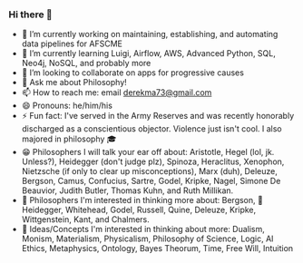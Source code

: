 ### Hi there 👋

- 🔭 I’m currently working on maintaining, establishing, and automating data pipelines for AFSCME
- 🌱 I’m currently learning Luigi, Airflow, AWS, Advanced Python, SQL, Neo4j, NoSQL, and probably more
- 👯 I’m looking to collaborate on apps for progressive causes
- 💬 Ask me about Philosophy!
- 📫 How to reach me: email derekma73@gmail.com
- 😄 Pronouns: he/him/his
- ⚡ Fun fact: I've served in the Army Reserves and was recently honorably discharged as a conscientious objector. Violence just isn't cool. I also majored in philosophy :mortar_board:
- :grin: Philosophers I will talk your ear off about: Aristotle, Hegel (lol, jk. Unless?), Heidegger (don't judge plz), Spinoza, Heraclitus, Xenophon, Nietzsche (if only to clear up misconceptions), Marx (duh), Deleuze, Bergson, Camus, Confucius, Sartre, Godel, Kripke, Nagel, Simone De Beauvior, Judith Butler, Thomas Kuhn, and Ruth Millikan.
- :eyes: Philosophers I'm interested in thinking more about: Bergson, :grimacing: Heidegger, Whitehead, Godel, Russell, Quine, Deleuze, Kripke, Wittgenstein, Kant, and Chalmers.
- :crystal_ball: Ideas/Concepts I'm interested in thinking about more: Dualism, Monism, Materialism, Physicalism, Philosophy of Science, Logic, AI Ethics, Metaphysics, Ontology, Bayes Theorum, Time, Free Will, Intuition

